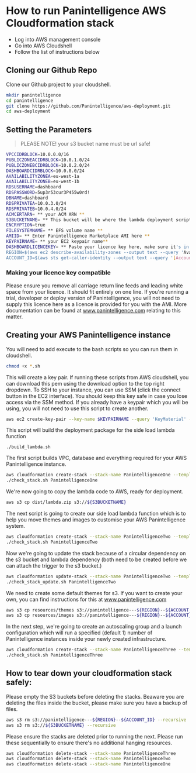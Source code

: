 # How to run Panintelligence AWS Cloudformation stack

- Log into AWS management console
- Go into AWS Cloudshell
- Follow the list of instructions below

## Cloning our Github Repo

Clone our Github project to your cloudshell.

```bash
mkdir panintelligence
cd panintelligence
git clone https://github.com/Panintelligence/aws-deployment.git
cd aws-deployment
```

## Setting the Parameters

> PLEASE NOTE!  your s3 bucket name must be url safe!

```bash
VPCCIDRBLOCK=10.0.0.0/16
PUBLICZONEACIDRBLOCK=10.0.1.0/24
PUBLICZONEBCIDRBLOCK=10.0.2.0/24
DASHBOARDCIDRBLOCK=10.0.0.0/24
AVAILABILITYZONEA=eu-west-1a
AVAILABILITYZONEB=eu-west-1b
RDSUSERNAME=dashboard
RDSPASSWORD=5up3r53cur3P455w0rd!
DBNAME=dashboard
RDSPRIVATEA=10.0.3.0/24
RDSPRIVATEB=10.0.4.0/24
ACMCERTARN= ** your ACM ARN **
S3BUCKETNAME= ** This bucket will be where the lambda deployment scripts are based**
ENCRYPTION=true
FILESYSTEMNAME= ** EFS volume name **
AMIID= ** Enter Panintelligence Marketplace AMI here **
KEYPAIRNAME= ** your EC2 keypair name**
DASHBOARDLICENCEKEY= ** Paste your licence key here, make sure it's in line **
REGION=$(aws ec2 describe-availability-zones --output text --query 'AvailabilityZones[0].[RegionName]')
ACCOUNT_ID=$(aws sts get-caller-identity --output text --query '[Account]')
```

### Making your licence key compatible

Please ensure you remove all carriage return line feeds and leading white space from your licence.  It should fit entirely on one line.  If you're running a trial, developer or deploy version of Panintelligence, you will not need to supply this licence here as a licence is provided for you with the AMI.  More documentation can be found at www.panintelligence.com relating to this matter.

## Creating your AWS Panintelligence instance

You will need to add execute to the bash scripts so you can run them in cloudshell.
```bash
chmod +x *.sh
```
This will create a key pair.  If running these scripts from AWS cloudshell, you can download this pem using the download option to the top right dropdown.  To SSH to your instance, you can use SSM (click the connect button in the EC2 interface).  You should keep this key safe in case you lose access via the SSM method.
If you already have a keypair which you will be using, you will not need to use this script to create another.

```bash
aws ec2 create-key-pair --key-name $KEYPAIRNAME --query 'KeyMaterial' --output text > $KEYPAIRNAME.pem
```

This script will build the deployment package for the side load lambda function

```
./build_lambda.sh
```

The first script builds VPC, database and everything required for your AWS Panintelligence instance.
``` bash
aws cloudformation create-stack --stack-name PanintelligenceOne --template-body file://infrastructure_setup_one.yml --parameters ParameterKey=VPCCidrBlock,ParameterValue=$VPCCIDRBLOCK ParameterKey=PublicZoneACidrBlock,ParameterValue=$PUBLICZONEACIDRBLOCK ParameterKey=PublicZoneBCidrBlock,ParameterValue=$PUBLICZONEBCIDRBLOCK ParameterKey=DashboardCidrBlock,ParameterValue=$DASHBOARDCIDRBLOCK ParameterKey=AvailabilityZoneA,ParameterValue=$AVAILABILITYZONEA ParameterKey=AvailabilityZoneB,ParameterValue=$AVAILABILITYZONEB ParameterKey=RDSUsername,ParameterValue=$RDSUSERNAME ParameterKey=RDSPassword,ParameterValue=$RDSPASSWORD ParameterKey=DBName,ParameterValue=$DBNAME ParameterKey=RDSPrivateA,ParameterValue=$RDSPRIVATEA ParameterKey=RDSPrivateB,ParameterValue=$RDSPRIVATEB ParameterKey=ACMCertArn,ParameterValue=$ACMCERTARN ParameterKey=S3BucketName,ParameterValue=$S3BUCKETNAME --capabilities CAPABILITY_NAMED_IAM
./check_stack.sh PanintelligenceOne
```

We're now going to copy the lambda code to AWS, ready for deployment.

```bash
aws s3 cp dist/lambda.zip s3://${S3BUCKETNAME}
```

The next script is going to create our side load lambda function which is to help you move themes and images to customise your AWS Panintelligence system.

```bash
aws cloudformation create-stack --stack-name PanintelligenceTwo --template-body file://infrastructure_setup_two.yml --parameters ParameterKey=Encryption,ParameterValue=$ENCRYPTION ParameterKey=FileSystemName,ParameterValue=$FILESYSTEMNAME --capabilities CAPABILITY_NAMED_IAM
./check_stack.sh PanintelligenceTwo
```

Now we're going to update the stack because of a circular dependency on the s3 bucket and lambda dependency (both need to be created before we can attach the trigger to the s3 bucket.)

```bash
aws cloudformation update-stack --stack-name PanintelligenceTwo --template-body file://infrastructure_setup_two_updated.yml --parameters ParameterKey=Encryption,ParameterValue=$ENCRYPTION ParameterKey=FileSystemName,ParameterValue=$FILESYSTEMNAME --capabilities CAPABILITY_NAMED_IAM
./check_stack_update.sh PanintelligenceTwo
```

We need to create some default themes for s3.  If you want to create your own, you can find instructions for this at www.panintelligence.com

```bash
aws s3 cp resources/themes s3://panintelligence---${REGION}--${ACCOUNT_ID}/themes --recursive
aws s3 cp resources/images s3://panintelligence---${REGION}--${ACCOUNT_ID}/images --recursive
```

In the next step, we're going to create an autoscaling group and a launch configuration which will run a specified (default 1) number of Panintelligence instances inside your newly created infrastructure.

```bash
aws cloudformation create-stack --stack-name PanintelligenceThree --template-body file://infrastructure_setup_three.yml --parameters ParameterKey=AMIID,ParameterValue=$AMIID ParameterKey=KeyPairName,ParameterValue=$KEYPAIRNAME ParameterKey=DashboardLicenceKey,ParameterValue="${DASHBOARDLICENCEKEY}" --capabilities CAPABILITY_NAMED_IAM
./check_stack.sh PanintelligenceThree
```

## How to tear down your cloudformation stack safely: 
Please empty the S3 buckets before deleting the stacks. Beaware you are deleting the files inside the bucket, please make sure you have a backup of files.
```bash
aws s3 rm s3://panintelligence---${REGION}--${ACCOUNT_ID} --recursive
aws s3 rm s3://${S3BUCKETNAME} --recursive
```

Please ensure the stacks are deleted prior to running the next.  Please run these sequentially to ensure there's no additional hanging resources.

```bash
aws cloudformation delete-stack --stack-name PanintelligenceThree
aws cloudformation delete-stack --stack-name PanintelligenceTwo
aws cloudformation delete-stack --stack-name PanintelligenceOne
```






